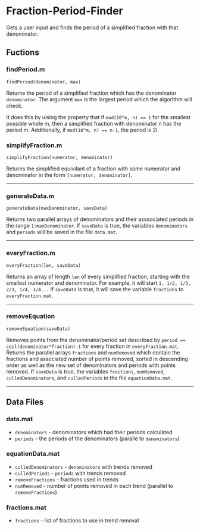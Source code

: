# Fraction-Period-Finder

Gets a user input and finds the period of a simplified fraction with that denominator.

## Fuctions

### findPeriod.m

`findPeriod(denominator, max)`

Returns the period of a simplified fraction which has the denominator `denominator`. The argument `max` is the largest period which the algorithm will check.

It does this by uising the property that if `mod(10^m, n) == 1` for the smallest possible whole m, then a simplified fraction with denominator n has the period m. Additionally, if `mod(10^m, n) == n-1`, the period is 2i.

### simplifyFraction.m

`simplifyFraction(numerator, denominator)`

Returns the simplified equivilant of a fraction with some numerator and denominator in the form `[numerator, denominator]`.

***
### generateData.m

`generateData(maxDenominator, saveData)`

Returns two parallel arrays of denominators and their asssociated periods in the range `1:maxDenominator`. If `saveData` is true, the variables `denominators` and `periods` will be saved in the file `data.mat`.

***
### everyFraction.m

`everyFraction(len, saveData)`

Returns an array of length `len` of every simplified fraction, starting with the smallest numerator and denominator. For example, it will start `1, 1/2, 1/3, 2/3, 1/4, 3/4...` If `saveData` is true, it will save the variable `fractions` to `everyFraction.mat`.

***
### removeEquation

`removeEquation(saveData)`

Removes points from the denominator/period set described by `period == ceil(denominator*fraction)-1` for every fraction in `everyFraction.mat`. Returns the parallel arrays `fractions` and `numRemoved` which contain the fractions and associated number of points removed, sorted in descending order as well as the new set of denominators and periods with points removed. If `saveData` is true, the variables `fractions`, `numRemoved`, `culledDenominators`, and `culledPeriods` in the file `equationData.mat`.

***

## Data Files

### data.mat

* `denominators` - denominators which had their periods calculated
* `periods` - the periods of the denominators (paralle to `denominators`)

### equationData.mat

* `culledDenominators` - `denominators` with trends removed
* `culledPeriods` - `periods` with trends removed
* `removeFractions` - fractions used in trends
* `numRemoved` - number of points removed in each trend (parallel to `removeFractions`)

### fractions.mat

* `fractions` - list of fractions to use in trend removal
